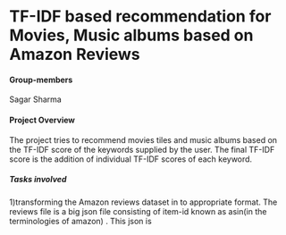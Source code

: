 # TF-IDF based recommendation for Movies, Music albums based on Amazon Reviews


<h4>Group-members</h4>
Sagar Sharma

<h4>Project Overview </h4>
The project tries to recommend movies tiles and music albums based on the TF-IDF score of the keywords supplied by the user.
The final TF-IDF score is the addition of individual TF-IDF scores of each keyword.

<h5>Tasks involved</h5>
1)transforming the Amazon reviews dataset in to appropriate format. The reviews file is a big json file consisting of item-id known as asin(in the terminologies of amazon) . This json is  
